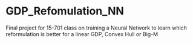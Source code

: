 # GDP_Refomulation_NN
Final project for 15-701 class on training a Neural Network to learn which reformulation is better for a linear GDP, Convex Hull or Big-M
